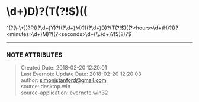 # \d+)D)?(T(?!$)((

  

^(?<signed>[\\-\\+])?P((?<years>\d+)Y)?((?<months>\d+)M)?((?<days>\d+)D)?(T(?!$)((?<hours>\d+)H)?((?<minutes>\d+)M)?((?<seconds>\d+(\\.\d+)?)S)?)?$

  


---
### NOTE ATTRIBUTES
>Created Date: 2018-02-20 12:20:01  
>Last Evernote Update Date: 2018-02-20 12:20:03  
>author: simonjstanford@gmail.com  
>source: desktop.win  
>source-application: evernote.win32  
